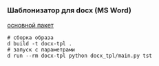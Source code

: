 ### Шаблонизатор для docx (MS Word)

[основной пакет](https://docxtpl.readthedocs.io/en/latest/#indices-and-tables)

```shell
# сборка образа
d build -t docx-tpl .
# запуск с параметрами
d run --rm docx-tpl python docx_tpl/main.py tst
```

